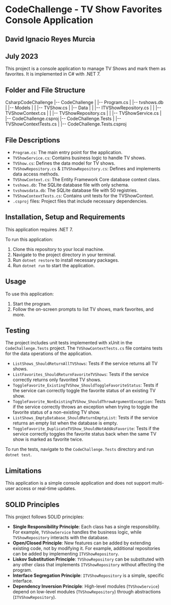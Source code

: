 # CodeChallenge - TV Show Favorites Console Application
## David Ignacio Reyes Murcia
## July 2023

This project is a console application to manage TV Shows and mark them as favorites. It is implemented in C# with .NET 7.

## Folder and File Structure
CsharpCodeChallenge
|-- CodeChallenge
| |-- Program.cs
| |-- tvshows.db
| |-- Models
| | |-- TVShow.cs
| |-- Data
| | |-- ITVShowRepository.cs
| | |-- TVShowContext.cs
| | |-- TVShowRepository.cs
| | |-- TVShowService.cs
| |-- CodeChallenge.csproj
|-- CodeChallenge.Tests
| |-- TVShowContextTests.cs
| |-- CodeChallenge.Tests.csproj


## File Descriptions

- `Program.cs`: The main entry point for the application.
- `TVShowService.cs`: Contains business logic to handle TV shows.
- `TVShow.cs`: Defines the data model for TV shows.
- `TVShowRepository.cs` & `ITVShowRepository.cs`: Defines and implements data access methods.
- `TVShowContext.cs`: The Entity Framework Core database context class.
- `tvshows.db`: The SQLite database file with only schema.
- `tvshowsdata.db`: The SQLite database file with 50 registries.
- `TVShowContextTests.cs`: Contains unit tests for the TVShowContext.
- `.csproj` files: Project files that include necessary dependencies.

## Installation, Setup and Requirements

This application requires .NET 7.

To run this application:

1. Clone this repository to your local machine.
2. Navigate to the project directory in your terminal.
3. Run `dotnet restore` to install necessary packages.
4. Run `dotnet run` to start the application.

## Usage

To use this application:

1. Start the program.
2. Follow the on-screen prompts to list TV shows, mark favorites, and more.

## Testing

The project includes unit tests implemented with xUnit in the `CodeChallenge.Tests` project. The `TVShowContextTests.cs` file contains tests for the data operations of the application.

- `ListShows_ShouldReturnAllTVShows`: Tests if the service returns all TV shows.
- `ListFavorites_ShouldReturnFavoriteTVShows`: Tests if the service correctly returns only favorited TV shows.
- `ToggleFavorite_ExistingTVShow_ShouldToggleFavoriteStatus`: Tests if the service can correctly toggle the favorite status of an existing TV show.
- `ToggleFavorite_NonExistingTVShow_ShouldThrowArgumentException`: Tests if the service correctly throws an exception when trying to toggle the favorite status of a non-existing TV show.
- `ListShows_EmptyDatabase_ShouldReturnEmptyList`: Tests if the service returns an empty list when the database is empty.
- `ToggleFavorite_DuplicateTVShow_ShouldNotAddAsFavorite`: Tests if the service correctly toggles the favorite status back when the same TV show is marked as favorite twice.

To run the tests, navigate to the `CodeChallenge.Tests` directory and run `dotnet test`.

## Limitations

This application is a simple console application and does not support multi-user access or real-time updates.

## SOLID Principles

This project follows SOLID principles:

- **Single Responsibility Principle**: Each class has a single responsibility. For example, `TVShowService` handles the business logic, while `TVShowRepository` interacts with the database.
- **Open/Closed Principle**: New features can be added by extending existing code, not by modifying it. For example, additional repositories can be added by implementing `ITVShowRepository`.
- **Liskov Substitution Principle**: `TVShowRepository` can be substituted with any other class that implements `ITVShowRepository` without affecting the program.
- **Interface Segregation Principle**: `ITVShowRepository` is a simple, specific interface.
- **Dependency Inversion Principle**: High-level modules (`TVShowService`) depend on low-level modules (`TVShowRepository`) through abstractions (`ITVShowRepository`).
